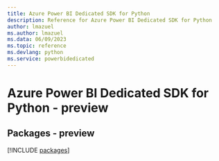 ```yaml
---
title: Azure Power BI Dedicated SDK for Python
description: Reference for Azure Power BI Dedicated SDK for Python
author: lmazuel
ms.author: lmazuel
ms.data: 06/09/2023
ms.topic: reference
ms.devlang: python
ms.service: powerbidedicated
---
```

# Azure Power BI Dedicated SDK for Python - preview
## Packages - preview
[!INCLUDE [packages](power-bi-dedicated-index.md)]